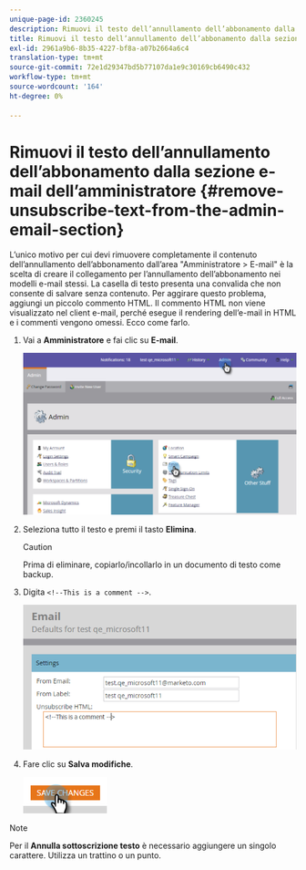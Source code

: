```yaml
---
unique-page-id: 2360245
description: Rimuovi il testo dell’annullamento dell’abbonamento dalla sezione e-mail dell’amministratore - Documenti Marketo - Documentazione del prodotto
title: Rimuovi il testo dell’annullamento dell’abbonamento dalla sezione e-mail dell’amministratore
exl-id: 2961a9b6-8b35-4227-bf8a-a07b2664a6c4
translation-type: tm+mt
source-git-commit: 72e1d29347bd5b77107da1e9c30169cb6490c432
workflow-type: tm+mt
source-wordcount: '164'
ht-degree: 0%

---
```


# Rimuovi il testo dell’annullamento dell’abbonamento dalla sezione e-mail dell’amministratore {#remove-unsubscribe-text-from-the-admin-email-section}

L’unico motivo per cui devi rimuovere completamente il contenuto dell’annullamento dell’abbonamento dall’area &quot;Amministratore > E-mail&quot; è la scelta di creare il collegamento per l’annullamento dell’abbonamento nei modelli e-mail stessi. La casella di testo presenta una convalida che non consente di salvare senza contenuto. Per aggirare questo problema, aggiungi un piccolo commento HTML. Il commento HTML non viene visualizzato nel client e-mail, perché esegue il rendering dell’e-mail in HTML e i commenti vengono omessi. Ecco come farlo.

1. Vai a **Amministratore** e fai clic su **E-mail**.

   ![](assets/image2016-8-26-13-3a57-3a9.png)

1. Seleziona tutto il testo e premi il tasto **Elimina**.

   >[!CAUTION]
   >
   >Prima di eliminare, copiarlo/incollarlo in un documento di testo come backup.

1. Digita `<!--This is a comment -->`.

   ![](assets/image2016-8-26-13-3a53-3a15.png)

1. Fare clic su **Salva modifiche**.

   ![](assets/image2016-8-26-13-3a59-3a40.png)

>[!NOTE]
>
>Per il **Annulla sottoscrizione testo** è necessario aggiungere un singolo carattere. Utilizza un trattino o un punto.

